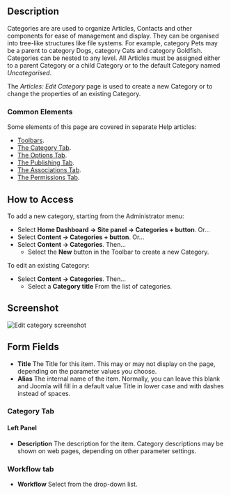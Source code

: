 <!-- Filename: Help4.x:Articles:_New_or_Edit_Category / Display title: Articles: Edit Category -->

## Description

Categories are are used to organize Articles, Contacts and other
components for ease of management and display. They can be organised
into tree-like structures like file systems. For example, category Pets
may be a parent to category Dogs, category Cats and category Goldfish.
Categories can be nested to any level. All Articles must be assigned
either to a parent Category or a child Category or to the default
Category named *Uncategorised*.

The *Articles: Edit Category* page is used to create a new Category or to 
change the properties of an existing Category.

### Common Elements

Some elements of this page are covered in separate Help articles:

* [Toolbars](jdocmanual?article=help/common-elements/toolbars).
* [The Category Tab](jdocmanual?article=help/common-elements/edit-category).
* [The Options Tab](jdocmanual?article=help/common-elements/edit-category-options).
* [The Publishing Tab](jdocmanual?article=help/common-elements/edit-publishing).
* [The Associations Tab](jdocmanual?article=help/common-elements/edit-associations).
* [The Permissions Tab](jdocmanual?article=help/common-elements/edit-permissions).

## How to Access

To add a new category, starting from the Administrator menu:

- Select **Home Dashboard → Site panel → Categories + button**. Or...
- Select **Content → Categories + button**. Or...
- Select **Content → Categories**. Then...
  - Select the **New** button in the Toolbar to create a new Category.

To edit an existing Category:

- Select **Content → Categories**. Then...
  - Select a **Category title** From the list of categories.

## Screenshot

![Edit category screenshot](../../../en/images/articles/articles-edit-category-category-tab.png "Edit category")

## Form Fields

- **Title** The Title for this item. This may or may not display on the
  page, depending on the parameter values you choose.
- **Alias** The internal name of the item. Normally, you can leave this
  blank and Joomla will fill in a default value Title in lower case and
  with dashes instead of spaces.

### Category Tab

#### Left Panel

- **Description** The description for the item. Category descriptions may be 
  shown on web pages, depending on other parameter settings.

### Workflow tab

- **Workflow** Select from the drop-down list.
